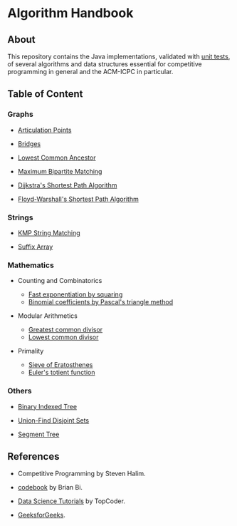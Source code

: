 # Algorithm Handbook

## About

This repository contains the Java implementations, validated with
[unit tests](https://github.com/hieule22/algo-handbook/tree/master/src/test), of several
algorithms and data structures essential for competitive programming in general
and the ACM-ICPC in particular.

## Table of Content

### Graphs

* [Articulation Points](https://github.com/hieule22/algo-handbook/blob/master/src/core/graphs/ArticulationPoints.java)

* [Bridges](https://github.com/hieule22/algo-handbook/blob/master/src/core/graphs/Bridges.java)

* [Lowest Common Ancestor](https://github.com/hieule22/algo-handbook/blob/master/src/core/graphs/LowestCommonAncestor.java)

* [Maximum Bipartite Matching](https://github.com/hieule22/algo-handbook/blob/master/src/core/graphs/MaximumBipartiteMatching.java)

* [Dijkstra's Shortest Path Algorithm](https://github.com/hieule22/algo-handbook/blob/master/src/core/graphs/DijkstraShortestPath.java)

* [Floyd-Warshall's Shortest Path Algorithm](https://github.com/hieule22/algo-handbook/blob/master/src/core/graphs/FloydWarshallShortestPath.java)


### Strings

* [KMP String Matching](https://github.com/hieule22/algo-handbook/blob/master/src/core/strings/KMPStringMatching.java)

* [Suffix Array](https://github.com/hieule22/algo-handbook/blob/master/src/core/strings/SuffixArray.java)

### Mathematics

* Counting and Combinatorics
  * [Fast exponentiation by squaring](https://github.com/hieule22/algo-handbook/blob/master/src/core/math/Counting.java#L13)
  * [Binomial coefficients by Pascal's triangle method](https://github.com/hieule22/algo-handbook/blob/master/src/core/math/Counting.java#L49)

* Modular Arithmetics
  * [Greatest common divisor](https://github.com/hieule22/algo-handbook/blob/master/src/core/math/Modular.java#L17)
  * [Lowest common divisor](https://github.com/hieule22/algo-handbook/blob/master/src/core/math/Modular.java#L27)

* Primality
  * [Sieve of Eratosthenes](https://github.com/hieule22/algo-handbook/blob/master/src/core/math/Primality.java#L18)
  * [Euler's totient function](https://github.com/hieule22/algo-handbook/blob/master/src/core/math/Primality.java#L39)

### Others

* [Binary Indexed Tree](https://github.com/hieule22/algo-handbook/blob/master/src/core/others/BinaryIndexedTree.java)

* [Union-Find Disjoint Sets](https://github.com/hieule22/algo-handbook/blob/master/src/core/others/UnionFind.java)

* [Segment Tree](https://github.com/hieule22/algo-handbook/blob/master/src/core/others/SegmentTree.java)

## References

* Competitive Programming by Steven Halim.

* [codebook](https://github.com/t3nsor/codebook) by Brian Bi.

* [Data Science Tutorials](https://www.topcoder.com/community/data-science/data-science-tutorials/) by TopCoder.

* [GeeksforGeeks](http://www.geeksforgeeks.org).
